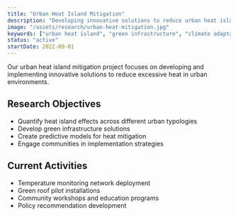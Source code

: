 ```yaml
---
title: "Urban Heat Island Mitigation"
description: "Developing innovative solutions to reduce urban heat island effects through green infrastructure and smart city technologies."
image: "/assets/research/urban-heat-mitigation.jpg"
keywords: ["urban heat island", "green infrastructure", "climate adaptation", "smart cities"]
status: "active"
startDate: 2022-09-01
---
```


Our urban heat island mitigation project focuses on developing and implementing innovative solutions to reduce excessive heat in urban environments.

## Research Objectives

- Quantify heat island effects across different urban typologies
- Develop green infrastructure solutions
- Create predictive models for heat mitigation
- Engage communities in implementation strategies

## Current Activities

- Temperature monitoring network deployment
- Green roof pilot installations
- Community workshops and education programs
- Policy recommendation development